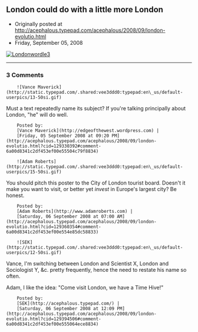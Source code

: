 ## London could do with a little more London

 * Originally posted at http://acephalous.typepad.com/acephalous/2008/09/london-evolutio.html
 * Friday, September 05, 2008



			
[![Londonwordle3](http://acephalous.typepad.com/photos/uncategorized/2008/09/05/londonwordle3.jpg "Londonwordle3")](http://acephalous.typepad.com/photos/uncategorized/2008/09/05/londonwordle3.jpg)

		

* * *

### 3 Comments 

		

                
[]()

	

		![Vance Maverick](http://static.typepad.com/.shared:vee3ddd0:typepad:en\_us/default-userpics/13-50si.gif)
	

	

		

Must a text repeatedly name its subject?  If you're talking principally about London, "he" will do well.

	

		Posted by:
		[Vance Maverick](http://edgeofthewest.wordpress.com) |
		[Friday, 05 September 2008 at 09:20 PM](http://acephalous.typepad.com/acephalous/2008/09/london-evolutio.html?cid=129330392#comment-6a00d8341c2df453ef00e55504c79f8834)

[]()

	

		![Adam Roberts](http://static.typepad.com/.shared:vee3ddd0:typepad:en\_us/default-userpics/15-50si.gif)
	

	

		

You should pitch this poster to the City of London tourist board.  Doesn't it make you want to visit, or better yet _invest_ in Europe's largest city?  Be honest.

	

		Posted by:
		[Adam Roberts](http://www.adamroberts.com) |
		[Saturday, 06 September 2008 at 07:00 AM](http://acephalous.typepad.com/acephalous/2008/09/london-evolutio.html?cid=129360354#comment-6a00d8341c2df453ef00e554e85dc58833)

[]()

	

		![SEK](http://static.typepad.com/.shared:vee3ddd0:typepad:en\_us/default-userpics/12-50si.gif)
	

	

		

Vance, I'm switching between London and Scientist X, London and Sociologist Y, &c. pretty frequently, hence the need to restate his name so often.

Adam, I like the idea: "Come visit London, we have a Time Hive!"

	

		Posted by:
		[SEK](http://acephalous.typepad.com/) |
		[Saturday, 06 September 2008 at 12:09 PM](http://acephalous.typepad.com/acephalous/2008/09/london-evolutio.html?cid=129394506#comment-6a00d8341c2df453ef00e555064ece8834)

		

        